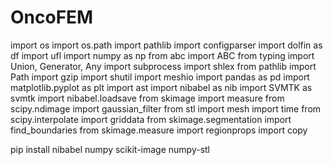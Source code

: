 # OncoFEM

import os
import os.path
import pathlib
import configparser
import dolfin as df
import ufl
import numpy as np
from abc import ABC
from typing import Union, Generator, Any
import subprocess
import shlex
from pathlib import Path
import gzip
import shutil
import meshio
import pandas as pd
import matplotlib.pyplot as plt
import ast
import nibabel as nib
import SVMTK as svmtk
import nibabel.loadsave
from skimage import measure
from scipy.ndimage import gaussian_filter
from stl import mesh
import time
from scipy.interpolate import griddata
from skimage.segmentation import find_boundaries
from skimage.measure import regionprops
import copy

pip install nibabel numpy scikit-image numpy-stl